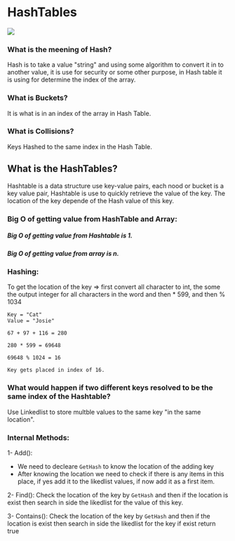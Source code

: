 
# HashTables

![](https://yourbasic.org/algorithms/hash-table.png)

### What is the meening of Hash?
Hash is to take a value "string" and using some algorithm to convert it in to another value, it is use for security or some other purpose, in Hash table it is using for  determine the index of the array.

### What is Buckets?
It is what is in an index of the array in Hash Table.

### What is Collisions?
Keys Hashed to the same index in the Hash Table. 

## What is the HashTables?

Hashtable is a data structure use key-value pairs, each nood or bucket is a key value pair, Hashtable is use to quickly retrieve the value of the key.
The location of the key depende of the Hash value of this key.

### Big O of getting value from HashTable and Array:

##### Big O of getting value from Hashtable is 1.
##### Big O of getting value from array is n.


### Hashing:
To get the location of the key => first convert all character to int, the some the output integer for all characters in the word and then * 599, and then % 1034
```
Key = "Cat"
Value = "Josie"

67 + 97 + 116 = 280

280 * 599 = 69648

69648 % 1024 = 16

Key gets placed in index of 16. 
```

### What would happen if two different keys resolved to be the same index of the Hashtable? 
Use Linkedlist to store multble values to the same key "in the same location".

### Internal Methods:
1- Add():
* We need to decleare `GetHash` to know the location of the adding key 
* After knowing the location we need to check if there is any items in this place, if yes add it to the likedlist values, if now add it as a first item.

2- Find():
Check the location of the key by `GetHash` and then if the location is exist then search in side the likedlist for the value of this key.

3- Contains():
Check the location of the key by `GetHash` and then if the location is exist then search in side the likedlist for the key if exist return true
